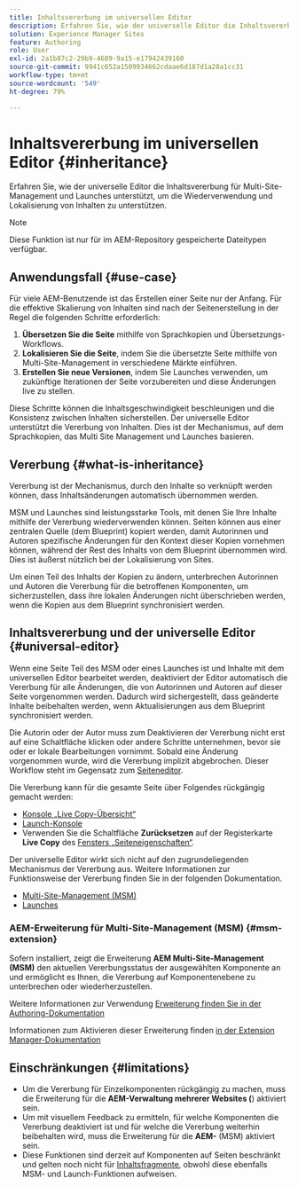 ```yaml
---
title: Inhaltsvererbung im universellen Editor
description: Erfahren Sie, wie der universelle Editor die Inhaltsvererbung für Multi-Site-Management und Launches unterstützt, um die Wiederverwendung und Lokalisierung von Inhalten zu unterstützen.
solution: Experience Manager Sites
feature: Authoring
role: User
exl-id: 2a1b87c2-29b9-4689-9a15-e17942439160
source-git-commit: 9941c652a1509934662cdaae6d187d1a28a1cc31
workflow-type: tm+mt
source-wordcount: '549'
ht-degree: 79%

---
```


# Inhaltsvererbung im universellen Editor {#inheritance}

Erfahren Sie, wie der universelle Editor die Inhaltsvererbung für Multi-Site-Management und Launches unterstützt, um die Wiederverwendung und Lokalisierung von Inhalten zu unterstützen.

>[!NOTE]
>
>Diese Funktion ist nur für im AEM-Repository gespeicherte Dateitypen verfügbar.

## Anwendungsfall {#use-case}

Für viele AEM-Benutzende ist das Erstellen einer Seite nur der Anfang. Für die effektive Skalierung von Inhalten sind nach der Seitenerstellung in der Regel die folgenden Schritte erforderlich:

1. **Übersetzen Sie die Seite** mithilfe von Sprachkopien und Übersetzungs-Workflows.
1. **Lokalisieren Sie die Seite**, indem Sie die übersetzte Seite mithilfe von Multi-Site-Management in verschiedene Märkte einführen.
1. **Erstellen Sie neue Versionen**, indem Sie Launches verwenden, um zukünftige Iterationen der Seite vorzubereiten und diese Änderungen live zu stellen.

Diese Schritte können die Inhaltsgeschwindigkeit beschleunigen und die Konsistenz zwischen Inhalten sicherstellen. Der universelle Editor unterstützt die Vererbung von Inhalten. Dies ist der Mechanismus, auf dem Sprachkopien, das Multi Site Management und Launches basieren.

## Vererbung {#what-is-inheritance}

Vererbung ist der Mechanismus, durch den Inhalte so verknüpft werden können, dass Inhaltsänderungen automatisch übernommen werden. 

MSM und Launches sind leistungsstarke Tools, mit denen Sie Ihre Inhalte mithilfe der Vererbung wiederverwenden können. Seiten können aus einer zentralen Quelle (dem Blueprint) kopiert werden, damit Autorinnen und Autoren spezifische Änderungen für den Kontext dieser Kopien vornehmen können, während der Rest des Inhalts von dem Blueprint übernommen wird. Dies ist äußerst nützlich bei der Lokalisierung von Sites.

Um einen Teil des Inhalts der Kopien zu ändern, unterbrechen Autorinnen und Autoren die Vererbung für die betroffenen Komponenten, um sicherzustellen, dass ihre lokalen Änderungen nicht überschrieben werden, wenn die Kopien aus dem Blueprint synchronisiert werden.

## Inhaltsvererbung und der universelle Editor {#universal-editor}

Wenn eine Seite Teil des MSM oder eines Launches ist und Inhalte mit dem universellen Editor bearbeitet werden, deaktiviert der Editor automatisch die Vererbung für alle Änderungen, die von Autorinnen und Autoren auf dieser Seite vorgenommen werden. Dadurch wird sichergestellt, dass geänderte Inhalte beibehalten werden, wenn Aktualisierungen aus dem Blueprint synchronisiert werden.

Die Autorin oder der Autor muss zum Deaktivieren der Vererbung nicht erst auf eine Schaltfläche klicken oder andere Schritte unternehmen, bevor sie oder er lokale Bearbeitungen vornimmt. Sobald eine Änderung vorgenommen wurde, wird die Vererbung implizit abgebrochen. Dieser Workflow steht im Gegensatz zum [Seiteneditor](/help/sites-cloud/authoring/page-editor/edit-content.md#inherited-components).

Die Vererbung kann für die gesamte Seite über Folgendes rückgängig gemacht werden:

* [Konsole „Live Copy-Übersicht“](/help/sites-cloud/administering/msm/live-copy-overview.md)
* [Launch-Konsole](/help/sites-cloud/authoring/launches/overview.md#the-launches-console)
* Verwenden Sie die Schaltfläche **Zurücksetzen** auf der Registerkarte **Live Copy** des [Fensters „Seiteneigenschaften“](/help/sites-cloud/authoring/sites-console/page-properties.md).

Der universelle Editor wirkt sich nicht auf den zugrundeliegenden Mechanismus der Vererbung aus. Weitere Informationen zur Funktionsweise der Vererbung finden Sie in der folgenden Dokumentation.

* [Multi-Site-Management (MSM)](/help/sites-cloud/administering/msm/overview.md)
* [Launches](/help/sites-cloud/authoring/launches/overview.md)

### AEM-Erweiterung für Multi-Site-Management (MSM) {#msm-extension}

Sofern installiert, zeigt die Erweiterung **AEM Multi-Site-Management (MSM)** den aktuellen Vererbungsstatus der ausgewählten Komponente an und ermöglicht es Ihnen, die Vererbung auf Komponentenebene zu unterbrechen oder wiederherzustellen.

Weitere Informationen zur Verwendung [ Erweiterung finden Sie in der Authoring-Dokumentation ](/help/sites-cloud/authoring/universal-editor/authoring.md#inheritance)

Informationen zum Aktivieren dieser Erweiterung finden [ in der Extension Manager-Dokumentation](https://developer.adobe.com/uix/docs/extension-manager/feature-highlights/#enablingdisabling-extensions)

## Einschränkungen {#limitations}

* Um die Vererbung für Einzelkomponenten rückgängig zu machen, muss die Erweiterung für die **AEM-Verwaltung mehrerer Websites (**) aktiviert sein.
* Um mit visuellem Feedback zu ermitteln, für welche Komponenten die Vererbung deaktiviert ist und für welche die Vererbung weiterhin beibehalten wird, muss die Erweiterung für die **AEM-** (MSM) aktiviert sein.
* Diese Funktionen sind derzeit auf Komponenten auf Seiten beschränkt und gelten noch nicht für [Inhaltsfragmente](/help/sites-cloud/administering/content-fragments/overview.md), obwohl diese ebenfalls MSM- und Launch-Funktionen aufweisen.
